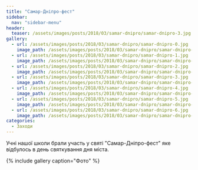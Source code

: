 ```yaml
---
title: "Самар-Дніпро-фест"
sidebar:
  nav: "sidebar-menu"
header:
  teaser: /assets/images/posts/2018/03/samar-dnipro/samar-dnipro-3.jpg
gallery:
  - url: /assets/images/posts/2018/03/samar-dnipro/samar-dnipro-0.jpg
    image_path: /assets/images/posts/2018/03/samar-dnipro/samar-dnipro-0.jpg
  - url: /assets/images/posts/2018/03/samar-dnipro/samar-dnipro-1.jpg
    image_path: /assets/images/posts/2018/03/samar-dnipro/samar-dnipro-1.jpg
  - url: /assets/images/posts/2018/03/samar-dnipro/samar-dnipro-2.jpg
    image_path: /assets/images/posts/2018/03/samar-dnipro/samar-dnipro-2.jpg
  - url: /assets/images/posts/2018/03/samar-dnipro/samar-dnipro-3.jpg
    image_path: /assets/images/posts/2018/03/samar-dnipro/samar-dnipro-3.jpg
  - url: /assets/images/posts/2018/03/samar-dnipro/samar-dnipro-4.jpg
    image_path: /assets/images/posts/2018/03/samar-dnipro/samar-dnipro-4.jpg
  - url: /assets/images/posts/2018/03/samar-dnipro/samar-dnipro-5.jpg
    image_path: /assets/images/posts/2018/03/samar-dnipro/samar-dnipro-5.jpg
  - url: /assets/images/posts/2018/03/samar-dnipro/samar-dnipro-6.jpg
    image_path: /assets/images/posts/2018/03/samar-dnipro/samar-dnipro-6.jpg
categories:
  - Заходи
---
```



Учні нашої школи брали участь у святі "Самар-Дніпро-фест" яке відбулось в день святкування дня міста.

{% include gallery caption="Фото" %}
